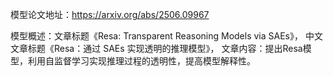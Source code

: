 模型论文地址：https://arxiv.org/abs/2506.09967

模型概述：文章标题《Resa: Transparent Reasoning Models via SAEs》，
中文文章标题《Resa：通过 SAEs 实现透明的推理模型》，
文章内容：提出Resa模型，利用自监督学习实现推理过程的透明性，提高模型解释性。
